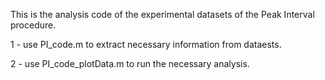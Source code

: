 This is the analysis code of the experimental datasets of the Peak Interval procedure.

1 - use PI_code.m to extract necessary information from dataests.

2 - use PI_code_plotData.m to run the necessary analysis.
